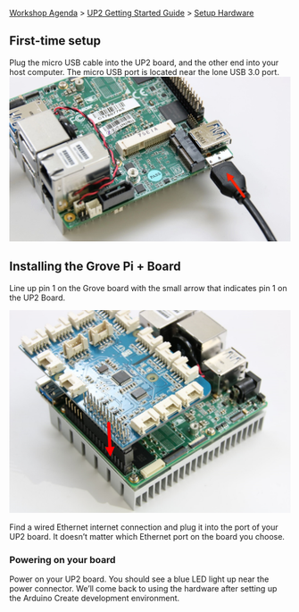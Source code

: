 [Workshop Agenda](README.md) > [UP2 Getting Started Guide](up2-getting-started.md) > [Setup Hardware](up2-setup)

## First-time setup
Plug the micro USB cable into the UP2 board, and the other end into your host computer. The micro USB port is located near the lone USB 3.0 port.
![](./images/up2/setup-hardware/1.jpg)

## Installing the Grove Pi + Board
Line up pin 1 on the Grove board with the small arrow that indicates pin 1 on the UP2 Board.

![](./images/up2/setup-hardware/2.png)

Find a wired Ethernet internet connection and plug it into the port of your UP2 board. It doesn’t matter which Ethernet port on the board you choose.

### Powering on your board
Power on your UP2 board. You should see a blue LED light up near the power connector.
We’ll come back to using the hardware after setting up the Arduino Create development environment.
